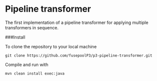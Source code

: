Pipeline transformer
====================

The first implementation of a pipeline transformer for applying multiple transformers in sequence.

###Install

To clone the repository to your local machine

    git clone https://github.com/fusepoolP3/p3-pipeline-transformer.git

Compile and run with

    mvn clean install exec:java

